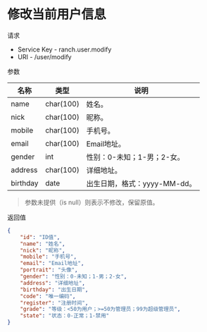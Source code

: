 # 修改当前用户信息

请求
- Service Key - ranch.user.modify
- URI - /user/modify

参数

|名称|类型|说明|
|---|---|---|
|name|char(100)|姓名。|
|nick|char(100)|昵称。|
|mobile|char(100)|手机号。|
|email|char(100)|Email地址。|
|gender|int|性别：0-未知；1-男；2-女。|
|address|char(100)|详细地址。|
|birthday|date|出生日期，格式：yyyy-MM-dd。|

> 参数未提供（is null）则表示不修改，保留原值。

返回值
```json
{
    "id": "ID值",
    "name": "姓名",
    "nick": "昵称",
    "mobile": "手机号",
    "email": "Email地址",
    "portrait": "头像",
    "gender": "性别：0-未知；1-男；2-女",
    "address": "详细地址",
    "birthday": "出生日期",
    "code": "唯一编码",
    "register": "注册时间",
    "grade": "等级：<50为用户；>=50为管理员；99为超级管理员",
    "state": "状态：0-正常；1-禁用"
}
```
